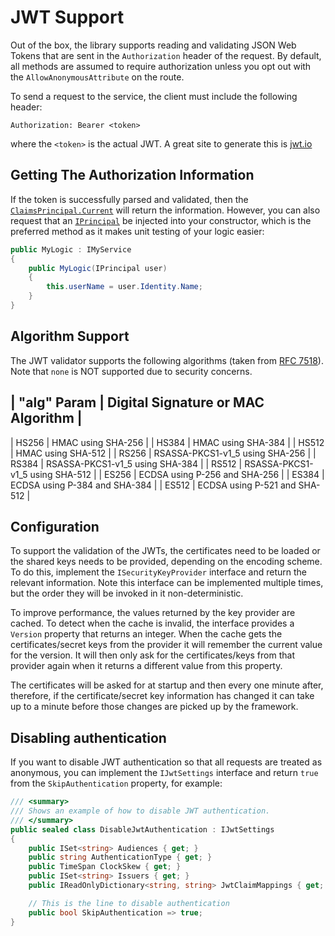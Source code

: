 # JWT Support

Out of the box, the library supports reading and validating JSON Web Tokens that
are sent in the `Authorization` header of the request. By default, all methods
are assumed to require authorization unless you opt out with the
`AllowAnonymousAttribute` on the route.

To send a request to the service, the client must include the following header:

    Authorization: Bearer <token>

where the `<token>` is the actual JWT. A great site to generate this is
[jwt.io](https://jwt.io/)

## Getting The Authorization Information

If the token is successfully parsed and validated, then the
[`ClaimsPrincipal.Current`](https://docs.microsoft.com/en-gb/dotnet/api/system.security.claims.claimsprincipal.current)
will return the information. However, you can also request that an
[`IPrincipal`](https://docs.microsoft.com/en-gb/dotnet/api/system.security.principal.iprincipal)
be injected into your constructor, which is the preferred method as it makes
unit testing of your logic easier:

```C#
public MyLogic : IMyService
{
    public MyLogic(IPrincipal user)
    {
        this.userName = user.Identity.Name;
    }
}
```

## Algorithm Support

The JWT validator supports the following algorithms (taken from
[RFC 7518](https://www.rfc-editor.org/rfc/rfc7518.txt)). Note that `none` is NOT
supported due to security concerns.

| "alg" Param  | Digital Signature or MAC Algorithm |
-----------------------------------------------------
| HS256        | HMAC using SHA-256                 |
| HS384        | HMAC using SHA-384                 |
| HS512        | HMAC using SHA-512                 |
| RS256        | RSASSA-PKCS1-v1_5 using SHA-256    |
| RS384        | RSASSA-PKCS1-v1_5 using SHA-384    |
| RS512        | RSASSA-PKCS1-v1_5 using SHA-512    |
| ES256        | ECDSA using P-256 and SHA-256      |
| ES384        | ECDSA using P-384 and SHA-384      |
| ES512        | ECDSA using P-521 and SHA-512      |

## Configuration

To support the validation of the JWTs, the certificates need to be loaded or the
shared keys needs to be provided, depending on the encoding scheme. To do this,
implement the `ISecurityKeyProvider` interface and return the relevant
information. Note this interface can be implemented multiple times, but the
order they will be invoked in it non-deterministic.

To improve performance, the values returned by the key provider are cached. To
detect when the cache is invalid, the interface provides a `Version` property
that returns an integer. When the cache gets the certificates/secret keys from
the provider it will remember the current value for the version. It will then
only ask for the certificates/keys from that provider again when it returns a
different value from this property.

The certificates will be asked for at startup and then every one minute after,
therefore, if the certificate/secret key information has changed it can take up
to a minute before those changes are picked up by the framework.

## Disabling authentication

If you want to disable JWT authentication so that all requests are treated as
anonymous, you can implement the `IJwtSettings` interface and return `true` from
the `SkipAuthentication` property, for example:

```C#
/// <summary>
/// Shows an example of how to disable JWT authentication.
/// </summary>
public sealed class DisableJwtAuthentication : IJwtSettings
{
    public ISet<string> Audiences { get; }
    public string AuthenticationType { get; }
    public TimeSpan ClockSkew { get; }
    public ISet<string> Issuers { get; }
    public IReadOnlyDictionary<string, string> JwtClaimMappings { get; }

    // This is the line to disable authentication
    public bool SkipAuthentication => true;
}
```
